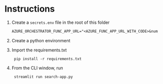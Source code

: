 # Instructions
1. Create a `secrets.env` file in the root of this folder
    ```txt
    AZURE_ORCHESTRATOR_FUNC_APP_URL="<AZURE_FUNC_APP_URL_WITH_CODE>&num_search_result=5"
    ```
2. Create a python environment
3. Import the requirements.txt 
    
        pip install -r requirements.txt

4. From the CLI window, run 
        
        streamlit run search-app.py
    

